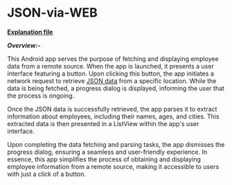 # JSON-via-WEB

**[Explanation file](https://github.com/Tanay-Dwivedi/JSON-via-WEB/blob/master/app/Explanation%20File)**

***Overview:-***

This Android app serves the purpose of fetching and displaying employee data from a remote source. When the app is launched, it presents a user interface featuring a button. Upon clicking this button, the app initiates a network request to retrieve [JSON data](https://api.npoint.io/ad7418864a4c75a029ac) from a specific location. While the data is being fetched, a progress dialog is displayed, informing the user that the process is ongoing.

Once the JSON data is successfully retrieved, the app parses it to extract information about employees, including their names, ages, and cities. This extracted data is then presented in a ListView within the app's user interface.

Upon completing the data fetching and parsing tasks, the app dismisses the progress dialog, ensuring a seamless and user-friendly experience. In essence, this app simplifies the process of obtaining and displaying employee information from a remote source, making it accessible to users with just a click of a button.
